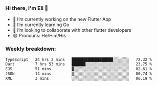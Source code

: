 ### Hi there, I'm Eli 👋
- 🔭 I’m currently working on the new Flutter App
- 🌱 I’m currently learning Go
- 🦄 I’m looking to collaborate with other flutter developers
- 😄 Pronouns: He/Him/His

### Weekly breakdown:
<!--START_SECTION:waka-->

```txt
TypeScript   24 hrs 2 mins   ██████████████████░░░░░░░   72.32 %
Dart         7 hrs 53 mins   ██████░░░░░░░░░░░░░░░░░░░   23.75 %
EJS          51 mins         ▓░░░░░░░░░░░░░░░░░░░░░░░░   02.61 %
JSON         14 mins         ▒░░░░░░░░░░░░░░░░░░░░░░░░   00.74 %
XML          3 mins          ░░░░░░░░░░░░░░░░░░░░░░░░░   00.19 %
```

<!--END_SECTION:waka-->
